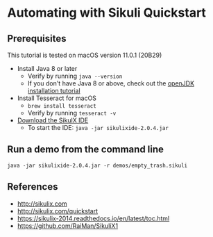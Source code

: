 # Automating with Sikuli Quickstart

## Prerequisites

This tutorial is tested on macOS version 11.0.1 (20B29)

* Install Java 8 or later
  * Verify by running `java --version`
  * If you don't have Java 8 or above, check out the [openJDK installation tutorial](https://solarianprogrammer.com/2018/09/28/installing-openjdk-macos/)
* Install Tesseract for macOS
  * `brew install tesseract`
  * Verify by running `tesseract -v`
* [Download the SikulX IDE](https://launchpad.net/sikuli/sikulix/2.0.4/+download/sikulixide-2.0.4.jar)
  * To start the IDE: `java -jar sikulixide-2.0.4.jar`

## Run a demo from the command line

`java -jar sikulixide-2.0.4.jar -r demos/empty_trash.sikuli`

## References

* http://sikulix.com
* http://sikulix.com/quickstart
* https://sikulix-2014.readthedocs.io/en/latest/toc.html
* https://github.com/RaiMan/SikuliX1
